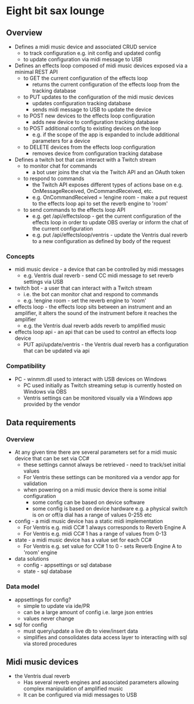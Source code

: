 # Eight bit sax lounge
## Overview
- Defines a midi music device and associated CRUD service
  - to track configuration e.g. init config and updated config
  - to update configuration via midi message to USB
- Defines an effects loop composed of midi music devices exposed via a minimal REST API
  - to GET the current configuration of the effects loop
    - returns the current configuration of the effects loop from the tracking database
  - to PUT updates to the configuration of the midi music devices
    - updates configuration tracking database
    - sends midi message to USB to update the device
  - to POST new devices to the effects loop configuration
    - adds new device to configuration tracking database
  - to POST additional config to existing devices on the loop
    - e.g. if the scope of the app is expanded to include additional parameters for a device
  - to DELETE devices from the effects loop configuration
    - removes device from configuration tracking database
- Defines a twitch bot that can interact with a Twitch stream
  - to monitor chat for commands
    - a bot user joins the chat via the Twitch API and an OAuth token
  - to respond to commands
    - the Twitch API exposes different types of actions base on e.g. OnMessageReceived, OnCommandReceived, etc.
    - e.g. OnCommandReceived = !engine room - make a put request to the effects loop api to set the reverb engine to 'room'
  - to send commands to the effects loop API
    - e.g. get /api/effectsloop - get the current configuration of the effects loop in order to update OBS overlay or inform the chat of the current configuration
    - e.g. put /api/effectsloop/ventris - update the Ventris dual reverb to a new configuration as defined by body of the request

### Concepts
- midi music device - a device that can be controlled by midi messages
    - e.g. Ventris dual reverb - send CC midi message to set reverb settings via USB
- twitch bot - a user that can interact with a Twitch stream
    - i.e. the bot can monitor chat and respond to commands
    - e.g. !engine room - set the reverb engine to 'room'
- effects loop - the effects loop sits between an instrument and an amplifier, it alters the sound of the instrument before it reaches the amplifier
    - e.g. the Ventris dual reverb adds reverb to amplified music
- effects loop api - an api that can be used to control an effects loop device
    - PUT api/update/ventris - the Ventris dual reverb has a configuration that can be updated via api

### Compatibility
- PC - winmm.dll used to interact with USB devices on Windows
  - PC used initially as Twitch streaming setup is currently hosted on Windows via OBS
  - Ventris settings can be monitored visually via a Windows app provided by the vendor

## Data requirements
### Overview
- At any given time there are several parameters set for a midi music device that can be set via CC#
  - these settings cannot always be retrieved - need to track/set initial values
  - For Ventris these settings can be monitored via a vendor app for validation
  - when powering on a midi music device there is some initial configuration
    - some config can be based on device software
    - some config is based on device hardware e.g. a physical switch is on or off/a dial has a range of values 0-255 etc
- config - a midi music device has a static midi implementation
  - For Ventris e.g. midi CC# 1 always corresponds to Reverb Engine A 
  - For Ventris e.g. midi CC# 1 has a range of values from 0-13
- state - a midi music device has a value set for each CC#
  - For Ventris e.g. set value for CC# 1 to 0 - sets Reverb Engine A to 'room' engine
- data solutions
  - config - appsettings or sql database
  - state - sql database

### Data model
- appsettings for config?
  - simple to update via ide/PR
  - can be a large amount of config i.e. large json entries
  - values never change
- sql for config
  - must query/update a live db to view/insert data
  - simplifies and consolidates data access layer to interacting with sql via stored procedures

## Midi music devices
- the Ventris dual reverb
  - Has several reverb engines and associated parameters allowing complex manipulation of amplified music
  - It can be configured via midi messages to USB